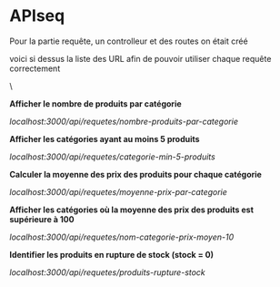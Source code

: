 # APIseq


Pour la partie requête, un controlleur et des routes on était créé

voici si dessus la liste des URL afin de pouvoir utiliser chaque requête correctement 

\


**Afficher le nombre de produits par catégorie**

*localhost:3000/api/requetes/nombre-produits-par-categorie*

**Afficher les catégories ayant au moins 5 produits**

*localhost:3000/api/requetes/categorie-min-5-produits*

**Calculer la moyenne des prix des produits pour chaque catégorie**

*localhost:3000/api/requetes/moyenne-prix-par-categorie*

**Afficher les catégories où la moyenne des prix des produits est supérieure à 100**

*localhost:3000/api/requetes/nom-categorie-prix-moyen-10*

**Identifier les produits en rupture de stock (stock = 0)**

*localhost:3000/api/requetes/produits-rupture-stock*



#
